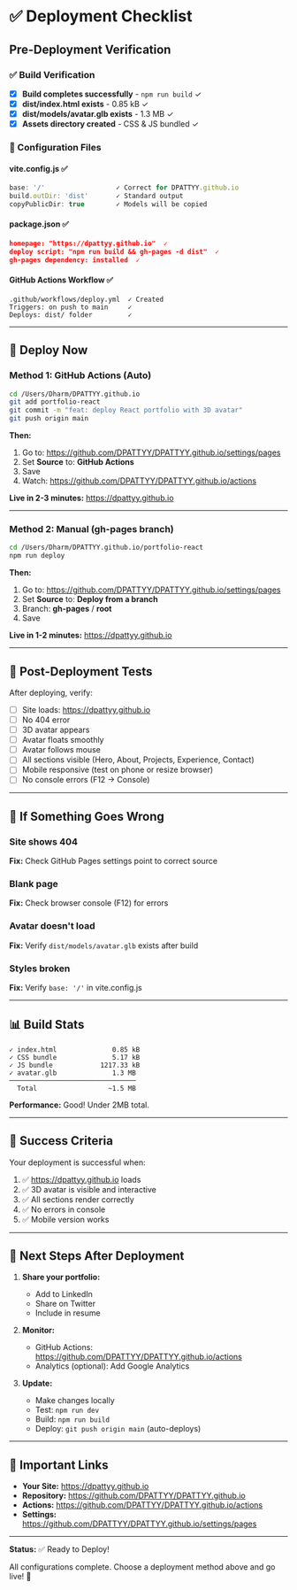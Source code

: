 # ✅ Deployment Checklist

## Pre-Deployment Verification

### ✅ Build Verification
- [x] **Build completes successfully** - `npm run build` ✓
- [x] **dist/index.html exists** - 0.85 kB ✓
- [x] **dist/models/avatar.glb exists** - 1.3 MB ✓
- [x] **Assets directory created** - CSS & JS bundled ✓

### 🎯 Configuration Files

#### vite.config.js ✅
```js
base: '/'                  ✓ Correct for DPATTYY.github.io
build.outDir: 'dist'       ✓ Standard output
copyPublicDir: true        ✓ Models will be copied
```

#### package.json ✅
```json
homepage: "https://dpattyy.github.io"  ✓
deploy script: "npm run build && gh-pages -d dist"  ✓
gh-pages dependency: installed  ✓
```

#### GitHub Actions Workflow ✅
```
.github/workflows/deploy.yml  ✓ Created
Triggers: on push to main     ✓
Deploys: dist/ folder         ✓
```

---

## 🚀 Deploy Now

### Method 1: GitHub Actions (Auto)

```bash
cd /Users/Dharm/DPATTYY.github.io
git add portfolio-react
git commit -m "feat: deploy React portfolio with 3D avatar"
git push origin main
```

**Then:**
1. Go to: https://github.com/DPATTYY/DPATTYY.github.io/settings/pages
2. Set **Source** to: **GitHub Actions**
3. Save
4. Watch: https://github.com/DPATTYY/DPATTYY.github.io/actions

**Live in 2-3 minutes:** https://dpattyy.github.io

---

### Method 2: Manual (gh-pages branch)

```bash
cd /Users/Dharm/DPATTYY.github.io/portfolio-react
npm run deploy
```

**Then:**
1. Go to: https://github.com/DPATTYY/DPATTYY.github.io/settings/pages
2. Set **Source** to: **Deploy from a branch**
3. Branch: **gh-pages** / **root**
4. Save

**Live in 1-2 minutes:** https://dpattyy.github.io

---

## 🧪 Post-Deployment Tests

After deploying, verify:

- [ ] Site loads: https://dpattyy.github.io
- [ ] No 404 error
- [ ] 3D avatar appears
- [ ] Avatar floats smoothly
- [ ] Avatar follows mouse
- [ ] All sections visible (Hero, About, Projects, Experience, Contact)
- [ ] Mobile responsive (test on phone or resize browser)
- [ ] No console errors (F12 → Console)

---

## 🐛 If Something Goes Wrong

### Site shows 404
**Fix:** Check GitHub Pages settings point to correct source

### Blank page
**Fix:** Check browser console (F12) for errors

### Avatar doesn't load
**Fix:** Verify `dist/models/avatar.glb` exists after build

### Styles broken
**Fix:** Verify `base: '/'` in vite.config.js

---

## 📊 Build Stats

```
✓ index.html              0.85 kB
✓ CSS bundle              5.17 kB
✓ JS bundle            1217.33 kB
✓ avatar.glb              1.3 MB
────────────────────────────────
  Total                  ~1.5 MB
```

**Performance:** Good! Under 2MB total.

---

## 🎉 Success Criteria

Your deployment is successful when:

1. ✅ https://dpattyy.github.io loads
2. ✅ 3D avatar is visible and interactive
3. ✅ All sections render correctly
4. ✅ No errors in console
5. ✅ Mobile version works

---

## 📝 Next Steps After Deployment

1. **Share your portfolio:**
   - Add to LinkedIn
   - Share on Twitter
   - Include in resume

2. **Monitor:**
   - GitHub Actions: https://github.com/DPATTYY/DPATTYY.github.io/actions
   - Analytics (optional): Add Google Analytics

3. **Update:**
   - Make changes locally
   - Test: `npm run dev`
   - Build: `npm run build`
   - Deploy: `git push origin main` (auto-deploys)

---

## 🔗 Important Links

- **Your Site:** https://dpattyy.github.io
- **Repository:** https://github.com/DPATTYY/DPATTYY.github.io
- **Actions:** https://github.com/DPATTYY/DPATTYY.github.io/actions
- **Settings:** https://github.com/DPATTYY/DPATTYY.github.io/settings/pages

---

**Status:** ✅ Ready to Deploy!

All configurations complete. Choose a deployment method above and go live! 🚀
